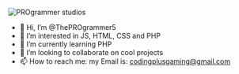 ![PROgrammer studios](logo.png)

- 👋 Hi, I’m @ThePROgrammer5
- 👀 I’m interested in JS, HTML, CSS and PHP
- 🌱 I’m currently learning PHP
- 💞️ I’m looking to collaborate on cool projects
- 📫 How to reach me: my Email is: codingplusgaming@gmail.com

<!---
ThePROgrammer5/ThePROgrammer5 is a ✨ special ✨ repository because its `README.md` (this file) appears on your GitHub profile.
You can click the Preview link to take a look at your changes.
--->
